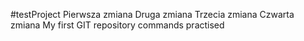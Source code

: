 #testProject
Pierwsza zmiana
Druga zmiana
Trzecia zmiana
Czwarta zmiana
My first GIT repository commands practised
